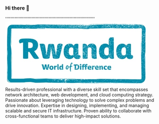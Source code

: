 ### Hi there 👋
  ''''''''''''''''''''''''''''''''''''''''''''''''''''''''''''''''''''![Tearfund](tearfund.jpg)
Results-driven professional with a diverse skill set that encompasses network architecture, web development, and cloud computing strategy. Passionate about leveraging technology to solve complex problems and drive innovation. Expertise in designing, implementing, and managing scalable and secure IT infrastructure. Proven ability to collaborate with cross-functional teams to deliver high-impact solutions.


